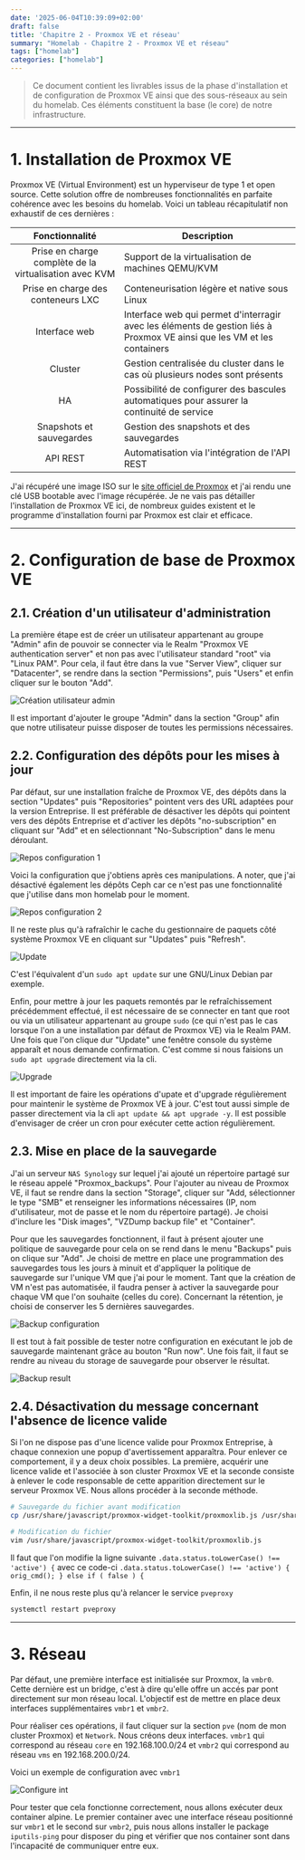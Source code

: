 ```yaml
---
date: '2025-06-04T10:39:09+02:00'
draft: false
title: 'Chapitre 2 - Proxmox VE et réseau'
summary: "Homelab - Chapitre 2 - Proxmox VE et réseau"
tags: ["homelab"]
categories: ["homelab"]
---
```


> Ce document contient les livrables issus de la phase d'installation et de configuration de Proxmox VE ainsi que des sous-réseaux au sein du homelab. Ces éléments constituent la base (le core) de notre infrastructure.

---

# 1. Installation de Proxmox VE

Proxmox VE (Virtual Environment) est un hyperviseur de type 1 et open source. Cette solution offre de nombreuses fonctionnalités en parfaite cohérence avec les besoins du homelab. Voici un tableau récapitulatif non exhaustif de ces dernières :

| Fonctionnalité      | Description      |
|:-:    |---    |
| Prise en charge complète de la virtualisation avec KVM     | Support de la virtualisation de machines QEMU/KVM     |
| Prise en charge des conteneurs LXC     | Conteneurisation légère et native sous Linux    |
| Interface web     | Interface web qui permet d'interragir avec les éléments de gestion liés à Proxmox VE ainsi que les VM et les containers     |
| Cluster     | Gestion centralisée du cluster dans le cas où plusieurs nodes sont présents    |
| HA     | Possibilité de configurer des bascules automatiques pour assurer la continuité de service     |
| Snapshots et sauvegardes     | Gestion des snapshots et des sauvegardes    |
| API REST    | Automatisation via l'intégration de l'API REST    |

J'ai récupéré une image ISO sur le [site officiel de Proxmox](https://www.proxmox.com/en/) et j'ai rendu une clé USB bootable avec l'image récupérée. Je ne vais pas détailler l'installation de Proxmox VE ici, de nombreux guides existent et le programme d'installation fourni par Proxmox est clair et efficace.

---

# 2. Configuration de base de Proxmox VE

## 2.1. Création d'un utilisateur d'administration

La première étape est de créer un utilisateur appartenant au groupe "Admin" afin de pouvoir se connecter via le Realm "Proxmox VE authentication server" et non pas avec l'utilisateur standard "root" via "Linux PAM". Pour cela, il faut être dans la vue "Server View", cliquer sur "Datacenter", se rendre dans la section "Permissions", puis "Users" et enfin cliquer sur le bouton "Add".

![Création utilisateur admin](/images/creation_utilisateur_admin.png)

Il est important d'ajouter le groupe "Admin" dans la section "Group" afin que notre utilisateur puisse disposer de toutes les permissions nécessaires.

## 2.2. Configuration des dépôts pour les mises à jour

Par défaut, sur une installation fraîche de Proxmox VE, des dépôts dans la section "Updates" puis "Repositories" pointent vers des URL adaptées pour la version Entreprise. 
Il est préférable de désactiver les dépôts qui pointent vers des dépôts Entreprise et d'activer les dépôts "no-subscription" en cliquant sur "Add" et en sélectionnant "No-Subscription" dans le menu déroulant.

![Repos configuration 1](/images/repos-configuration-1.png)

Voici la configuration que j'obtiens après ces manipulations. A noter, que j'ai désactivé également les dépôts Ceph car ce n'est pas une fonctionnalité que j'utilise dans mon homelab pour le moment.

![Repos configuration 2](/images/repos-configuration-2.png)

Il ne reste plus qu'à rafraîchir le cache du gestionnaire de paquets côté système Proxmox VE en cliquant sur "Updates" puis "Refresh".

![Update](/images/update.png)

C'est l'équivalent d'un `sudo apt update` sur une GNU/Linux Debian par exemple.

Enfin, pour mettre à jour les paquets remontés par le refraîchissement précédemment effectué, il est nécessaire de se connecter en tant que root ou via un utilisateur appartenant au groupe `sudo` (ce qui n'est pas le cas lorsque l'on a une installation par défaut de Proxmox VE) via le Realm PAM. Une fois que l'on clique dur "Update" une fenêtre console du système apparaît et nous demande confirmation. C'est comme si nous faisions un `sudo apt upgrade` directement via la cli.

![Upgrade](/images/upgrade.png)

Il est important de faire les opérations d'upate et d'upgrade régulièrement pour maintenir le système de Proxmox VE à jour. C'est tout aussi simple de passer directement via la cli `apt update && apt upgrade -y`. Il est possible d'envisager de créer un cron pour exécuter cette action régulièrement.

## 2.3. Mise en place de la sauvegarde

J'ai un serveur `NAS Synology` sur lequel j'ai ajouté un répertoire partagé sur le réseau appelé "Proxmox_backups". Pour l'ajouter au niveau de Proxmox VE, il faut se rendre dans la section "Storage", cliquer sur "Add, sélectionner le type "SMB" et renseigner les informations nécessaires (IP, nom d'utilisateur, mot de passe et le nom du répertoire partagé). Je choisi d'inclure les "Disk images", "VZDump backup file" et "Container".

Pour que les sauvegardes fonctionnent, il faut à présent ajouter une politique de sauvegarde pour cela on se rend dans le menu "Backups" puis on clique sur "Add". Je choisi de mettre en place une programmation des sauvegardes tous les jours à minuit et d'appliquer la politique de sauvegarde sur l'unique VM que j'ai pour le moment. Tant que la création de VM n'est pas automatisée, il faudra penser à activer la sauvegarde pour chaque VM que l'on souhaite (celles du core). Concernant la rétention, je choisi de conserver les 5 dernières sauvegardes.

![Backup configuration](/images/backup-configuration.png)

Il est tout à fait possible de tester notre configuration en exécutant le job de sauvegarde maintenant grâce au bouton "Run now". Une fois fait, il faut se rendre au niveau du storage de sauvegarde pour observer le résultat.

![Backup result](/images/backup-result.png)

## 2.4. Désactivation du message concernant l'absence de licence valide

Si l'on ne dispose pas d'une licence valide pour Proxmox Entreprise, à chaque connexion une popup d'avertissement apparaîtra. Pour enlever ce comportement, il y a deux choix possibles. La première, acquérir une licence valide et l'associée à son cluster Proxmox VE et la seconde consiste à enlever le code responsable de cette apparition directement sur le serveur Proxmox VE. Nous allons procéder à la seconde méthode.

```bash
# Sauvegarde du fichier avant modification
cp /usr/share/javascript/proxmox-widget-toolkit/proxmoxlib.js /usr/share/javascript/proxmox-widget-toolkit/proxmoxlib.js.bak
```

```bash
# Modification du fichier
vim /usr/share/javascript/proxmox-widget-toolkit/proxmoxlib.js
```

Il faut que l'on modifie la ligne suivante `.data.status.toLowerCase() !== 'active') {` avec ce code-ci `.data.status.toLowerCase() !== 'active') { orig_cmd(); } else if ( false ) {`

Enfin, il ne nous reste plus qu'à relancer le service `pveproxy`

```bash
systemctl restart pveproxy
```

---

# 3. Réseau

Par défaut, une première interface est initialisée sur Proxmox, la `vmbr0`. Cette dernière est un bridge, c'est à dire qu'elle offre un accés par pont directement sur mon réseau local. L'objectif est de mettre en place deux interfaces supplémentaires `vmbr1` et `vmbr2`.

Pour réaliser ces opérations, il faut cliquer sur la section `pve` (nom de mon cluster Proxmox) et `Network`. Nous créons deux interfaces. `vmbr1` qui correspond au réseau `core` en 192.168.100.0/24 et `vmbr2` qui correspond au réseau `vms` en 192.168.200.0/24.

Voici un exemple de configuration avec `vmbr1`

![Configure int](/images/configure-int.png)

Pour tester que cela fonctionne correctement, nous allons exécuter deux container alpine. Le premier container avec une interface réseau positionné sur `vmbr1` et le second sur `vmbr2`, puis nous allons installer le package `iputils-ping` pour disposer du ping et vérifier que nos container sont dans l'incapacité de communiquer entre eux.